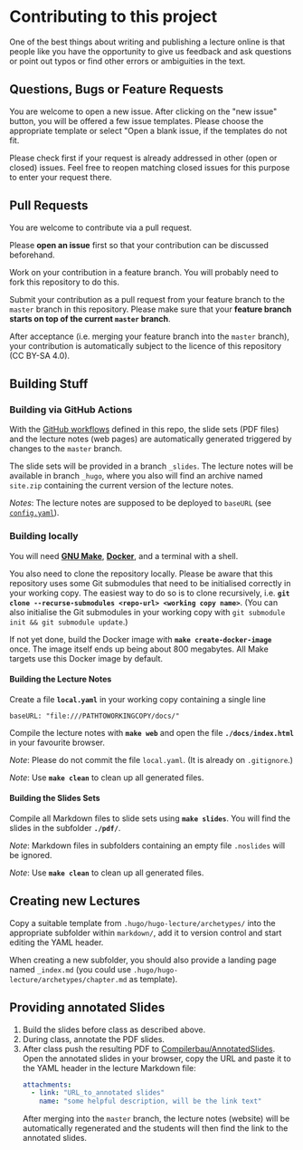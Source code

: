 # Contributing to this project

One of the best things about writing and publishing a lecture online is that
people like you have the opportunity to give us feedback and ask questions or
point out typos or find other errors or ambiguities in the text.

## Questions, Bugs or Feature Requests

You are welcome to open a new issue. After clicking on the "new issue" button,
you will be offered a few issue templates. Please choose the appropriate template
or select "Open a blank issue, if the templates do not fit.

Please check first if your request is already addressed in other (open or closed)
issues. Feel free to reopen matching closed issues for this purpose to enter your
request there.

## Pull Requests

You are welcome to contribute via a pull request.

Please **open an issue** first so that your contribution can be discussed
beforehand.

Work on your contribution in a feature branch. You will probably need to fork
this repository to do this.

Submit your contribution as a pull request from your feature branch to the
`master` branch in this repository. Please make sure that your **feature
branch starts on top of the current `master` branch**.

After acceptance (i.e. merging your feature branch into the `master` branch),
your contribution is automatically subject to the licence of this repository
(CC BY-SA 4.0).

## Building Stuff

### Building via GitHub Actions

With the [GitHub workflows](.github/workflows/) defined in this repo, the slide
sets (PDF files) and the lecture notes (web pages) are automatically generated
triggered by changes to the `master` branch.

The slide sets will be provided in a branch `_slides`. The lecture notes will be
available in branch `_hugo`, where you also will find an archive named `site.zip`
containing the current version of the lecture notes.

_Notes_: The lecture notes are supposed to be deployed to `baseURL` (see
[`config.yaml`](config.yaml)).

### Building locally

You will need **[GNU Make](https://www.gnu.org/software/make/)**,
**[Docker](https://www.docker.com/)**, and a terminal with a shell.

You also need to clone the repository locally. Please be aware that this
repository uses some Git submodules that need to be initialised correctly
in your working copy. The easiest way to do so is to clone recursively,
i.e. **`git clone --recurse-submodules <repo-url> <working copy name>`**.
(You can also initialise the Git submodules in your working copy with
`git submodule init && git submodule update`.)

If not yet done, build the Docker image with **`make create-docker-image`**
once. The image itself ends up being about 800 megabytes. All Make targets
use this Docker image by default.

#### Building the Lecture Notes

Create a file **`local.yaml`** in your working copy containing a single
line

    baseURL: "file:///PATHTOWORKINGCOPY/docs/"

Compile the lecture notes with **`make web`** and open the file
**`./docs/index.html`** in your favourite browser.

_Note_: Please do not commit the file `local.yaml`.  (It is already on
`.gitignore`.)

_Note_: Use **`make clean`** to clean up all generated files.

#### Building the Slides Sets

Compile all Markdown files to slide sets using **`make slides`**. You will
find the slides in the subfolder **`./pdf/`**.

_Note_: Markdown files in subfolders containing an empty file `.noslides`
will be ignored.

_Note_: Use **`make clean`** to clean up all generated files.

## Creating new Lectures

Copy a suitable template from `.hugo/hugo-lecture/archetypes/` into the
appropriate subfolder within `markdown/`, add it to version control and start
editing the YAML header.

When creating a new subfolder, you should also provide a landing page named
`_index.md` (you could use `.hugo/hugo-lecture/archetypes/chapter.md` as
template).


## Providing annotated Slides

1.  Build the slides before class as described above.
2.  During class, annotate the PDF slides.
3.  After class push the resulting PDF to
    [Compilerbau/AnnotatedSlides](https://github.com/Compilerbau/AnnotatedSlides).
    Open the annotated slides in your browser, copy the URL and paste it to
    the YAML header in the lecture Markdown file:
    ```yaml
    attachments:
      - link: "URL_to_annotated slides"
        name: "some helpful description, will be the link text"
    ```
    After merging into the `master` branch, the lecture notes (website)
    will be automatically regenerated and the students will then find
    the link to the annotated slides.
